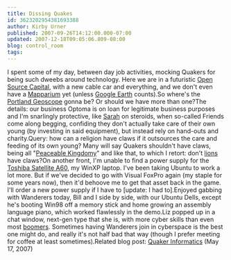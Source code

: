```yaml
---
title: Dissing Quakes
id: 3623202954381693388
author: Kirby Urner
published: 2007-09-26T14:12:00.000-07:00
updated: 2007-12-18T09:05:06.809-08:00
blog: control_room
tags: 
---
```


I spent some of my day, between day job activities, mocking Quakers for being such dweebs around technology.  Here we are in a futuristic [Open Source Capital](http://www.csmonitor.com/2005/1128/p03s02-ussc.html), with a new cable car and everything, and we don't even have a [Mapparium](http://www.marybakereddylibrary.org/exhibits/mapparium.jhtml) yet (unless [Google Earth](http://www.bfi.org/our_programs/bfi_community/google_earth) counts).So where's the [Portland Geoscope](http://www.buckminster.info/Index/G/Geoscope.htm) gonna be?  Or should we have more than one?The details: our business Optoma is on loan for legitimate business purposes and I'm snarlingly protective, like [Sarah](http://mybizmo.blogspot.com/2007/09/mt-tabor.html) on steroids, when so-called Friends come along begging, confiding they don't actually take care of their own young (by investing in said equipment), but instead rely on hand-outs and charity.Query:  how can a religion have claws if it outsources the care and feeding of its own young?  Many will say Quakers shouldn't have claws, being all "[Peaceable Kingdomy](http://images.google.com/images?hl=en&q=%22Peaceable+Kingdom%22&)" and like that, to which I retort:  don't [lions](http://worldgame.blogspot.com/2006/09/more-about-quakers.html) have claws?On another front, I'm unable to find a power supply for the [Toshiba Satellite A60](http://worldgame.blogspot.com/2005/04/eclipse-chasing.html), my WinXP laptop.  I've been taking Ubuntu to work a lot more.  But if we've decided to go with Visual FoxPro again (my staple for some years now), then it'd behoove me to get that asset back in the game.  I'll order a new power supply if I have to [update:  I had to].Enjoyed gabbing with Wanderers today, Bill and I side by side, with our Ubuntu Dells, except he's booting Win98 off a memory stick and home growing an assembly language piano, which worked flawlessly in the demo.Liz popped up in a chat window, next-gen type that she is, with more cyber skills than even most [boomers](http://worldgame.blogspot.com/2005/03/wanderers-meeting-200531.html).  Sometimes having Wanderers join in cyberspace is the best one might do, and really it's not half bad that way (though I prefer meeting for coffee at least sometimes).Related blog post:  [Quaker Informatics](http://www.2mminutes.com/trailer.html) (May 17, 2007)